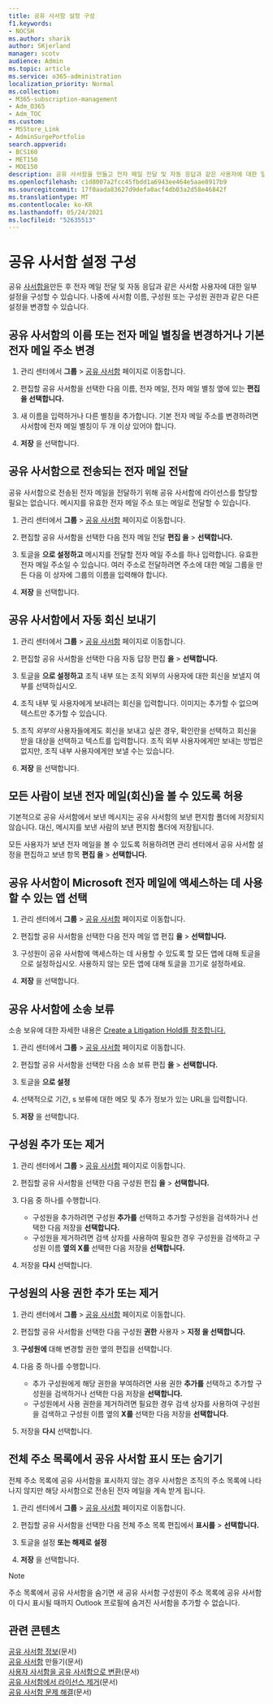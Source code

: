 ```yaml
---
title: 공유 사서함 설정 구성
f1.keywords:
- NOCSH
ms.author: sharik
author: SKjerland
manager: scotv
audience: Admin
ms.topic: article
ms.service: o365-administration
localization_priority: Normal
ms.collection:
- M365-subscription-management
- Adm_O365
- Adm_TOC
ms.custom:
- MSStore_Link
- AdminSurgePortfolio
search.appverid:
- BCS160
- MET150
- MOE150
description: 공유 사서함을 만들고 전자 메일 전달 및 자동 응답과 같은 사용자에 대한 일부 설정을 구성합니다.
ms.openlocfilehash: c1d8007a2fcc45fbdd1a6943ee464e5aae8917b9
ms.sourcegitcommit: 17f0aada83627d9defa0acf4db03a2d58e46842f
ms.translationtype: MT
ms.contentlocale: ko-KR
ms.lasthandoff: 05/24/2021
ms.locfileid: "52635513"
---
```

# <a name="configure-shared-mailbox-settings"></a>공유 사서함 설정 구성

공유 [사서함을](create-a-shared-mailbox.md)만든 후 전자 메일 전달 및 자동 응답과 같은 사서함 사용자에 대한 일부 설정을 구성할 수 있습니다. 나중에 사서함 이름, 구성원 또는 구성원 권한과 같은 다른 설정을 변경할 수 있습니다. 

## <a name="change-the-name-or-email-alias-of-a-shared-mailbox-or-change-the-primary-email-address"></a>공유 사서함의 이름 또는 전자 메일 별칭을 변경하거나 기본 전자 메일 주소 변경

1. 관리 센터에서 **그룹** \> <a href="https://go.microsoft.com/fwlink/p/?linkid=2066847" target="_blank">공유 사서함</a> 페이지로 이동합니다.

2. 편집할 공유 사서함을 선택한 다음  이름, 전자 메일, 전자 메일 별칭 옆에 있는 **편집을 선택합니다.**

3. 새 이름을 입력하거나 다른 별칭을 추가합니다. 기본 전자 메일 주소를 변경하려면 사서함에 전자 메일 별칭이 두 개 이상 있어야 합니다.

4. **저장** 을 선택합니다.

## <a name="forward-emails-that-are-sent-to-a-shared-mailbox"></a>공유 사서함으로 전송되는 전자 메일 전달

공유 사서함으로 전송된 전자 메일을 전달하기 위해 공유 사서함에 라이선스를 할당할 필요는 없습니다. 메시지를 유효한 전자 메일 주소 또는 메일로 전달할 수 있습니다.

1. 관리 센터에서 **그룹** \> <a href="https://go.microsoft.com/fwlink/p/?linkid=2066847" target="_blank">공유 사서함</a> 페이지로 이동합니다.

2. 편집할 공유 사서함을 선택한 다음 전자 메일 전달 **편집 을** \> **선택합니다.**
    
3. 토글을 **으로 설정하고** 메시지를 전달할 전자 메일 주소를 하나 입력합니다. 유효한 전자 메일 주소일 수 있습니다. 여러 주소로 전달하려면 주소에 대한 메일 그룹을 만든 다음 이 상자에 그룹의 이름을 입력해야 합니다. [](/office365/admin/setup/create-distribution-lists)
    
4. **저장** 을 선택합니다.

## <a name="send-automatic-replies-from-a-shared-mailbox"></a>공유 사서함에서 자동 회신 보내기

1. 관리 센터에서 **그룹** \> <a href="https://go.microsoft.com/fwlink/p/?linkid=2066847" target="_blank">공유 사서함</a> 페이지로 이동합니다.

2. 편집할 공유 사서함을 선택한 다음 자동 답장 편집 **을** \> **선택합니다.**
    
3. 토글을 **으로 설정하고** 조직 내부 또는 조직 외부의 사용자에 대한 회신을 보낼지 여부를 선택하십시오.

4. 조직 내부 및 사용자에게 보내려는 회신을 입력합니다. 이미지는 추가할 수 없으며 텍스트만 추가할 수 있습니다.

5. 조직 *외부의* 사용자들에게도 회신을 보내고 싶은 경우, 확인란을 선택하고 회신을 받을 대상을 선택하고 텍스트를 입력합니다. 조직 외부 사용자에게만 보내는 방법은 없지만, 조직 내부 사용자에게만 보낼 수는 있습니다.

6. **저장** 을 선택합니다.

## <a name="allow-everyone-to-see-the-sent-email-the-replies"></a>모든 사람이 보낸 전자 메일(회신)을 볼 수 있도록 허용

기본적으로 공유 사서함에서 보낸 메시지는 공유 사서함의 보낸 편지함 폴더에 저장되지 않습니다. 대신, 메시지를 보낸 사람의 보낸 편지함 폴더에 저장됩니다.

모든 사용자가 보낸 전자 메일을 볼 수 있도록 허용하려면 관리 센터에서 공유 사서함 설정을 편집하고 보낸 항목 **편집 을** \> **선택합니다.**


## <a name="choose-the-apps-that-a-shared-mailbox-can-use-to-access-microsoft-email"></a>공유 사서함이 Microsoft 전자 메일에 액세스하는 데 사용할 수 있는 앱 선택

1. 관리 센터에서 **그룹** \> <a href="https://go.microsoft.com/fwlink/p/?linkid=2066847" target="_blank">공유 사서함</a> 페이지로 이동합니다.

2. 편집할 공유 사서함을 선택한 다음 전자 메일 앱 편집 **을** \> **선택합니다.**

3. 구성원이 공유 사서함에 액세스하는 데 사용할 수 있도록 할 모든 앱에 대해 토글을 으로 설정하십시오.  사용하지 않는 모든  앱에 대해 토글을 끄기로 설정하세요. 

4. **저장** 을 선택합니다.


## <a name="put-a-shared-mailbox-on-litigation-hold"></a>공유 사서함에 소송 보류

소송 보유에 대한 자세한 내용은 [Create a Litigation Hold를 참조합니다.](../../compliance/create-a-litigation-hold.md)

1. 관리 센터에서 **그룹** \> <a href="https://go.microsoft.com/fwlink/p/?linkid=2066847" target="_blank">공유 사서함</a> 페이지로 이동합니다.

2. 편집할 공유 사서함을 선택한 다음 소송 보류 편집 **을** \> **선택합니다.**

3. 토글을 **으로 설정** 

4. 선택적으로 기간, s 보류에 대한 메모 및 추가 정보가 있는 URL을 입력합니다.  

5. **저장** 을 선택합니다.


## <a name="add-or-remove-members"></a>구성원 추가 또는 제거

1. 관리 센터에서 **그룹** \> <a href="https://go.microsoft.com/fwlink/p/?linkid=2066847" target="_blank">공유 사서함</a> 페이지로 이동합니다.

2. 편집할 공유 사서함을 선택한 다음 구성원 편집 **을** \> **선택합니다.**

3. 다음 중 하나를 수행합니다.
   - 구성원을 추가하려면 구성원 **추가를** 선택하고 추가할 구성원을 검색하거나 선택한 다음 저장을 **선택합니다.**
   - 구성원을 제거하려면 검색 상자를 사용하여 필요한 경우 구성원을 검색하고 구성원 이름 **옆의 X를** 선택한 다음 저장을 **선택합니다.** 

4. 저장을 **다시** 선택합니다.

## <a name="add-or-remove-permissions-of-members"></a>구성원의 사용 권한 추가 또는 제거

1. 관리 센터에서 **그룹** \> <a href="https://go.microsoft.com/fwlink/p/?linkid=2066847" target="_blank">공유 사서함</a> 페이지로 이동합니다.

2. 편집할 공유 사서함을 선택한 다음 구성원 **권한** 사용자 \> **지정 을 선택합니다.**

3. **구성원에** 대해 변경할 권한 옆의 편집을 선택합니다. 

4. 다음 중 하나를 수행합니다.
   - 추가 구성원에게 해당 권한을 부여하려면 사용 권한 **추가를** 선택하고 추가할 구성원을 검색하거나 선택한 다음 저장을 **선택합니다.**
   - 구성원에서 사용 권한을 제거하려면 필요한 경우 검색 상자를 사용하여 구성원을 검색하고 구성원 이름 옆의 **X를** 선택한 다음 저장을 **선택합니다.** 

4. 저장을 **다시** 선택합니다.

## <a name="show-or-hide-a-shared-mailbox-in-the-global-address-list"></a>전체 주소 목록에서 공유 사서함 표시 또는 숨기기

전체 주소 목록에 공유 사서함을 표시하지 않는 경우 사서함은 조직의 주소 목록에 나타나지 않지만 해당 사서함으로 전송된 전자 메일을 계속 받게 됩니다. 

1. 관리 센터에서 **그룹** \> <a href="https://go.microsoft.com/fwlink/p/?linkid=2066847" target="_blank">공유 사서함</a> 페이지로 이동합니다.

2. 편집할 공유 사서함을 선택한 다음 전체 주소 목록 편집에서 **표시를** \> **선택합니다.**

3. 토글을 설정 **또는 해제로** **설정** 

4. **저장** 을 선택합니다.

> [!NOTE]
> 주소 목록에서 공유 사서함을 숨기면 새 공유 사서함 구성원이 주소 목록에 공유 사서함이 다시 표시될 때까지 Outlook 프로필에 숨겨진 사서함을 추가할 수 없습니다. 

## <a name="related-content"></a>관련 콘텐츠

[공유 사서함 정보](about-shared-mailboxes.md)(문서)\
[공유 사서함](create-a-shared-mailbox.md) 만들기(문서)\
[사용자 사서함을 공유 사서함으로 변환](convert-user-mailbox-to-shared-mailbox.md)(문서)\
[공유 사서함에서 라이선스 제거](remove-license-from-shared-mailbox.md)(문서)\
[공유 사서함 문제 해결](resolve-issues-with-shared-mailboxes.md)(문서)